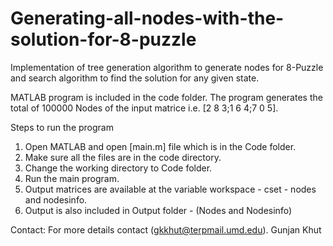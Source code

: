 # Generating-all-nodes-with-the-solution-for-8-puzzle
Implementation of tree generation algorithm to generate nodes for 8-Puzzle and search algorithm to find the solution for any given state.

MATLAB program is included in the code folder. 
The program generates the total of 100000 Nodes of the input matrice i.e. [2 8 3;1 6 4;7 0 5].

Steps to run the program

1) Open MATLAB and open [main.m] file which is in the Code folder.
2) Make sure all the files are in the code directory.
3) Change the working directory to Code folder.
4) Run the main program.
5) Output matrices are available at the variable workspace - cset - nodes and nodesinfo.
6) Output is also included in Output folder - (Nodes and Nodesinfo)

Contact: 
For more details contact (gkkhut@terpmail.umd.edu).
Gunjan Khut
